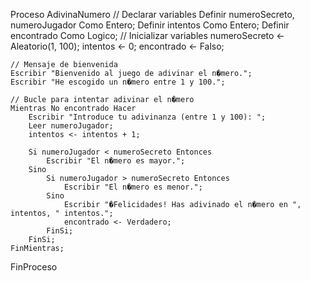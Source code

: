 Proceso AdivinaNumero
	// Declarar variables
	Definir numeroSecreto, numeroJugador Como Entero;
	Definir intentos Como Entero;
	Definir encontrado Como Logico;
    // Inicializar variables
    numeroSecreto <- Aleatorio(1, 100);
    intentos <- 0;
    encontrado <- Falso;
    
    // Mensaje de bienvenida
    Escribir "Bienvenido al juego de adivinar el n�mero.";
    Escribir "He escogido un n�mero entre 1 y 100.";
    
    // Bucle para intentar adivinar el n�mero
    Mientras No encontrado Hacer
        Escribir "Introduce tu adivinanza (entre 1 y 100): ";
        Leer numeroJugador;
        intentos <- intentos + 1;
        
        Si numeroJugador < numeroSecreto Entonces
            Escribir "El n�mero es mayor.";
        Sino
            Si numeroJugador > numeroSecreto Entonces
                Escribir "El n�mero es menor.";
            Sino
                Escribir "�Felicidades! Has adivinado el n�mero en ", intentos, " intentos.";
                encontrado <- Verdadero;
            FinSi;
        FinSi;
    FinMientras;
FinProceso

